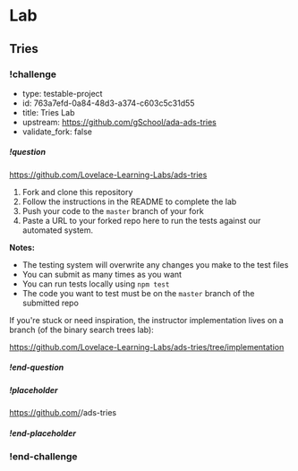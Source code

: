 # Lab

## Tries

<!-- >>>>>>>>>>>>>>>>>>>>>> BEGIN CHALLENGE >>>>>>>>>>>>>>>>>>>>>> -->
<!-- Replace everything in square brackets [] and remove brackets  -->

### !challenge

* type: testable-project
* id: 763a7efd-0a84-48d3-a374-c603c5c31d55
* title: Tries Lab
* upstream: https://github.com/gSchool/ada-ads-tries
* validate_fork: false

##### !question

https://github.com/Lovelace-Learning-Labs/ads-tries

1. Fork and clone this repository
1. Follow the instructions in the README to complete the lab
1. Push your code to the `master` branch of your fork
1. Paste a URL to your forked repo here to run the tests against our automated system.

**Notes:**

* The testing system will overwrite any changes you make to the test files
* You can submit as many times as you want
* You can run tests locally using `npm test`
* The code you want to test must be on the `master` branch of the submitted repo

If you're stuck or need inspiration, the instructor implementation lives on a branch (of the binary search trees lab):

https://github.com/Lovelace-Learning-Labs/ads-tries/tree/implementation

##### !end-question

##### !placeholder

https://github.com/<your-username>/ads-tries

##### !end-placeholder

### !end-challenge

<!-- ======================= END CHALLENGE ======================= -->
